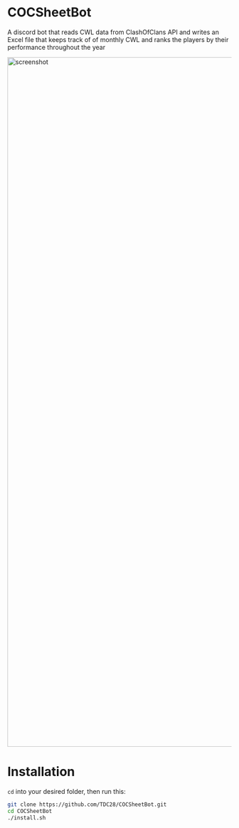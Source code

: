# COCSheetBot

A discord bot that reads CWL data from ClashOfClans API and writes an Excel file that keeps track of of monthly CWL and
ranks the players by their performance throughout the year

<img width="1551" alt="screenshot" src="https://github.com/TDC28/COCSheetBot/assets/89755772/38ad38cd-64ff-4ebb-acda-5e50e093bdff">

# Installation
`cd` into your desired folder, then run this:

```bash
git clone https://github.com/TDC28/COCSheetBot.git
cd COCSheetBot
./install.sh
```
